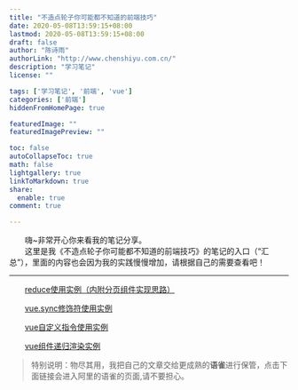 ```yaml
---
title: "不造点轮子你可能都不知道的前端技巧"
date: 2020-05-08T13:59:15+08:00
lastmod: 2020-05-08T13:59:15+08:00
draft: false
author: "陈诗雨"
authorLink: "http://www.chenshiyu.com.cn/"
description: "学习笔记"
license: ""

tags: ['学习笔记', '前端', 'vue']
categories: ['前端']
hiddenFromHomePage: true

featuredImage: ""
featuredImagePreview: ""

toc: false
autoCollapseToc: true
math: false
lightgallery: true
linkToMarkdown: true
share:
  enable: true
comment: true

---
```



　　嗨~非常开心你来看我的笔记分享。<br/>
　　这里是我《不造点轮子你可能都不知道的前端技巧》的笔记的入口（“汇总”），里面的内容也会因为我的实践慢慢增加，请根据自己的需要查看吧！

---
　　[reduce使用实例（内附分页组件实现思路）](https://www.yuque.com/u548790/technique/pzvscv)

　　[vue.sync修饰符使用实例](https://www.yuque.com/u548790/technique/tfcley)

　　[vue自定义指令使用实例](https://www.yuque.com/u548790/technique/vf0nfq)

　　[vue组件递归渲染实例](https://www.yuque.com/u548790/technique/pzv31o)
  

> 特别说明：物尽其用，我把自己的文章交给更成熟的**语雀**进行保管，点击下面链接会进入阿里的语雀的页面,请不要担心。

